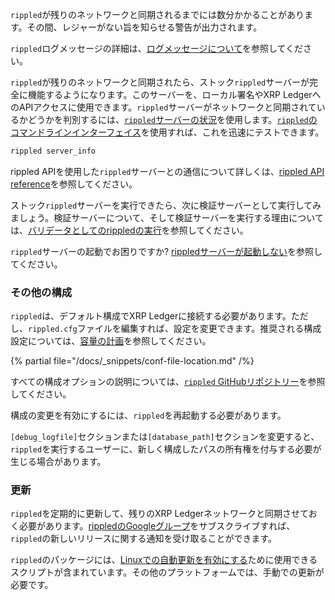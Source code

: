 `rippled`が残りのネットワークと同期されるまでには数分かかることがあります。その間、レジャーがない旨を知らせる警告が出力されます。

`rippled`ログメッセージの詳細は、[ログメッセージについて](../infrastructure/troubleshooting/understanding-log-messages.md)を参照してください。

`rippled`が残りのネットワークと同期されたら、ストック`rippled`サーバーが完全に機能するようになります。このサーバーを、ローカル署名やXRP LedgerへのAPIアクセスに使用できます。`rippled`サーバーがネットワークと同期されているかどうかを判別するには、[`rippled`サーバーの状況](../references/http-websocket-apis/api-conventions/rippled-server-states.md)を使用します。[`rippled`のコマンドラインインターフェイス](../tutorials/http-websocket-apis/get-started.md#コマンドライン)を使用すれば、これを迅速にテストできます。

```sh
rippled server_info
```

rippled APIを使用した`rippled`サーバーとの通信について詳しくは、[rippled API reference](../references/http-websocket-apis/index.md)を参照してください。

ストック`rippled`サーバーを実行できたら、次に検証サーバーとして実行してみましょう。検証サーバーについて、そして検証サーバーを実行する理由については、[バリデータとしてのrippledの実行](../infrastructure/configuration/server-modes/run-rippled-as-a-validator.md)を参照してください。

`rippled`サーバーの起動でお困りですか? [rippledサーバーが起動しない](../infrastructure/troubleshooting/server-wont-start.md)を参照してください。

### その他の構成

`rippled`は、デフォルト構成でXRP Ledgerに接続する必要があります。ただし、`rippled.cfg`ファイルを編集すれば、設定を変更できます。推奨される構成設定については、[容量の計画](../infrastructure/installation/capacity-planning.md)を参照してください。

{% partial file="/docs/_snippets/conf-file-location.md" /%}

すべての構成オプションの説明については、[`rippled` GitHubリポジトリー](https://github.com/XRPLF/rippled/blob/master/cfg/rippled-example.cfg)を参照してください。

構成の変更を有効にするには、`rippled`を再起動する必要があります。

`[debug_logfile]`セクションまたは`[database_path]`セクションを変更すると、`rippled`を実行するユーザーに、新しく構成したパスの所有権を付与する必要が生じる場合があります。

### 更新

`rippled`を定期的に更新して、残りのXRP Ledgerネットワークと同期させておく必要があります。[rippledのGoogleグループ](https://groups.google.com/forum/#!forum/ripple-server)をサブスクライブすれば、`rippled`の新しいリリースに関する通知を受け取ることができます。

`rippled`のパッケージには、[Linuxでの自動更新を有効にする](../infrastructure/installation/update-rippled-automatically-on-linux.md)ために使用できるスクリプトが含まれています。その他のプラットフォームでは、手動での更新が必要です。
